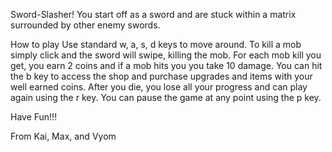 Sword-Slasher!
You start off as a sword and are stuck within a matrix surrounded by other enemy swords.

How to play
Use standard w, a, s, d keys to move around.
To kill a mob simply click and the sword will swipe, killing the mob.
For each mob kill you get, you earn 2 coins and if a mob hits you you take 10 damage.
You can hit the b key to access the shop and purchase upgrades and items with your well earned coins.
After you die, you lose all your progress and can play again using the r key.
You can pause the game at any point using the p key.

Have Fun!!!

From Kai, Max, and Vyom
